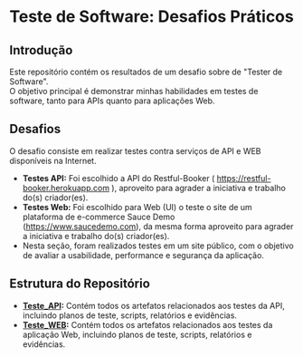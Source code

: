 # Teste de Software: Desafios Práticos

## Introdução
Este repositório contém os resultados de um desafio sobre de "Tester de Software".  
O objetivo principal é demonstrar minhas habilidades em testes de software, tanto para APIs quanto para aplicações Web.

## Desafios
O desafio consiste em realizar testes contra serviços de API e WEB disponíveis na Internet.
* **Testes API:** Foi escolhido a API do Restful-Booker ( https://restful-booker.herokuapp.com ), aproveito para agrader a iniciativa e trabalho do(s) criador(es).
* **Testes Web:** Foi escolhido para Web (UI) o teste o site de um plataforma de e-commerce Sauce Demo (https://www.saucedemo.com), da mesma forma aproveito para agrader a iniciativa e trabalho do(s) criador(es).
* Nesta seção, foram realizados testes em um site público, com o objetivo de avaliar a usabilidade, performance e segurança da aplicação.

## Estrutura do Repositório
* **[Teste_API](https://github.com/adielpereiramachado/Teste_20241121/tree/main/Teste_API "Teste_API"):** Contém todos os artefatos relacionados aos testes da API, incluindo planos de teste, scripts, relatórios e evidências.
* **[Teste_WEB](https://github.com/adielpereiramachado/Teste_20241121/tree/main/Teste_WEB "Teste_WEB"):** Contém todos os artefatos relacionados aos testes da aplicação Web, incluindo planos de teste, scripts, relatórios e evidências.


